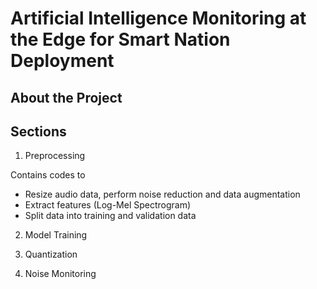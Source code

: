 # Artificial Intelligence Monitoring at the Edge for Smart Nation Deployment

## About the Project 

## Sections

1. Preprocessing

Contains codes to
* Resize audio data, perform noise reduction and data augmentation
* Extract features (Log-Mel Spectrogram)
* Split data into training and validation data

2. Model Training


3. Quantization

4. Noise Monitoring
